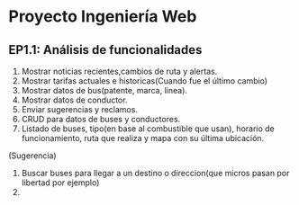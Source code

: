# Proyecto Ingeniería Web
## EP1.1: Análisis de funcionalidades

1. Mostrar noticias recientes,cambios de ruta y alertas.
2. Mostrar tarifas actuales e historicas(Cuando fue el último cambio)
3. Mostrar datos de bus(patente, marca, linea).
4. Mostrar datos de conductor.
5. Enviar sugerencias y reclamos.
6. CRUD para datos de buses y conductores.
7. Listado de buses, tipo(en base al combustible que usan), horario de funcionamiento, ruta que realiza y mapa con su última ubicación.

(Sugerencia)
1) Buscar buses para llegar a un destino o direccion(que micros pasan por libertad por ejemplo)
2) 
